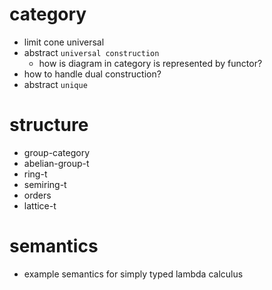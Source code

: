 # category
- limit
  cone
  universal
- abstract `universal construction`
  - how is diagram in category is represented by functor?
- how to handle dual construction?
- abstract `unique`
# structure
- group-category
- abelian-group-t
- ring-t
- semiring-t
- orders
- lattice-t
# semantics
- example semantics for simply typed lambda calculus
